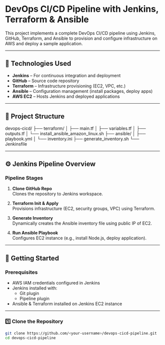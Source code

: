 # DevOps CI/CD Pipeline with Jenkins, Terraform & Ansible

This project implements a complete DevOps CI/CD pipeline using Jenkins, GitHub, Terraform, and Ansible to provision and configure infrastructure on AWS and deploy a sample application.

---

## 📌 Technologies Used

- **Jenkins** – For continuous integration and deployment
- **GitHub** – Source code repository
- **Terraform** – Infrastructure provisioning (EC2, VPC, etc.)
- **Ansible** – Configuration management (install packages, deploy apps)
- **AWS EC2** – Hosts Jenkins and deployed applications

---

## 📁 Project Structure

devops-cicd/
├── terraform/
│ ├── main.tf
│ ├── variables.tf
│ ├── outputs.tf
│ └── install_ansible_amazon_linux.sh
├── ansible/
│ ├── playbook.yml
│ └── inventory.ini
├── generate_inventory.sh
└── Jenkinsfile


---

## ⚙️ Jenkins Pipeline Overview

### Pipeline Stages

1. **Clone GitHub Repo**  
   Clones the repository to Jenkins workspace.

2. **Terraform Init & Apply**  
   Provisions infrastructure (EC2, security groups, VPC) using Terraform.

3. **Generate Inventory**  
   Dynamically creates the Ansible inventory file using public IP of EC2.

4. **Run Ansible Playbook**  
   Configures EC2 instance (e.g., install Node.js, deploy application).

---

## 🚀 Getting Started

### Prerequisites

- AWS IAM credentials configured in Jenkins
- Jenkins installed with:
  - Git plugin
  - Pipeline plugin
- Ansible & Terraform installed on Jenkins EC2 instance

---

### 1️⃣ Clone the Repository

```bash
git clone https://github.com/<your-username>/devops-cicd-pipeline.git
cd devops-cicd-pipeline
